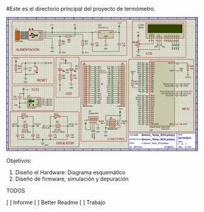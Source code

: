 
#Este es el directorio principal del proyecto de termómetro.

![Alt text](/img/schematic01.png?raw=true "First Schematic")

Objetivos:
1) Diseño el Hardware: Diagrama esquemático
2) Diseño de firmware, simulación y depuración


TODOS

[ ] Informe
[ ] Better Readme
[ ] Trabajo
